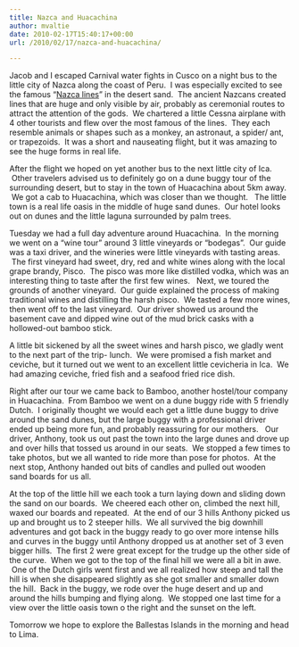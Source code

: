 ```yaml
---
title: Nazca and Huacachina
author: mvaltie
date: 2010-02-17T15:40:17+00:00
url: /2010/02/17/nazca-and-huacachina/

---
```

Jacob and I escaped Carnival water fights in Cusco on a night bus to the little city of Nazca along the coast of Peru.  I was especially excited to see the famous &#8220;<a href="http://en.wikipedia.org/wiki/Nazca_Lines" target="_blank" rel="noopener noreferrer">Nazca lines</a>&#8221; in the desert sand.  The ancient Nazcans created lines that are huge and only visible by air, probably as ceremonial routes to attract the attention of the gods.  We chartered a little Cessna airplane with 4 other tourists and flew over the most famous of the lines.  They each resemble animals or shapes such as a monkey, an astronaut, a spider/ ant, or trapezoids.  It was a short and nauseating flight, but it was amazing to see the huge forms in real life.

After the flight we hoped on yet another bus to the next little city of Ica.  Other travelers advised us to definitely go on a dune buggy tour of the surrounding desert, but to stay in the town of Huacachina about 5km away.  We got a cab to Huacachina, which was closer than we thought.   The little town is a real life oasis in the middle of huge sand dunes.  Our hotel looks out on dunes and the little laguna surrounded by palm trees.

Tuesday we had a full day adventure around Huacachina.  In the morning we went on a &#8220;wine tour&#8221; around 3 little vineyards or &#8220;bodegas&#8221;.  Our guide was a taxi driver, and the wineries were little vineyards with tasting areas.  The first vineyard had sweet, dry, red and white wines along with the local grape brandy, Pisco.  The pisco was more like distilled vodka, which was an interesting thing to taste after the first few wines.   Next, we toured the grounds of another vineyard.  Our guide explained the process of making traditional wines and distilling the harsh pisco.  We tasted a few more wines, then went off to the last vineyard.  Our driver showed us around the basement cave and dipped wine out of the mud brick casks with a hollowed-out bamboo stick.

A little bit sickened by all the sweet wines and harsh pisco, we gladly went to the next part of the trip- lunch.  We were promised a fish market and ceviche, but it turned out we went to an excellent little cevicheria in Ica.  We had amazing ceviche, fried fish and a seafood fried rice dish.

Right after our tour we came back to Bamboo, another hostel/tour company in Huacachina.  From Bamboo we went on a dune buggy ride with 5 friendly Dutch.  I originally thought we would each get a little dune buggy to drive around the sand dunes, but the large buggy with a professional driver ended up being more fun, and probably reassuring for our mothers.   Our driver, Anthony, took us out past the town into the large dunes and drove up and over hills that tossed us around in our seats.  We stopped a few times to take photos, but we all wanted to ride more than pose for photos.  At the next stop, Anthony handed out bits of candles and pulled out wooden sand boards for us all.

At the top of the little hill we each took a turn laying down and sliding down the sand on our boards.  We cheered each other on, climbed the next hill, waxed our boards and repeated.  At the end of our 3 hills Anthony picked us up and brought us to 2 steeper hills.  We all survived the big downhill adventures and got back in the buggy ready to go over more intense hills and curves in the buggy until Anthony dropped us at another set of 3 even bigger hills.  The first 2 were great except for the trudge up the other side of the curve.  When we got to the top of the final hill we were all a bit in awe.  One of the Dutch girls went first and we all realized how steep and tall the hill is when she disappeared slightly as she got smaller and smaller down the hill.  Back in the buggy, we rode over the huge desert and up and around the hills bumping and flying along.  We stopped one last time for a view over the little oasis town o the right and the sunset on the left.

Tomorrow we hope to explore the Ballestas Islands in the morning and head to Lima.